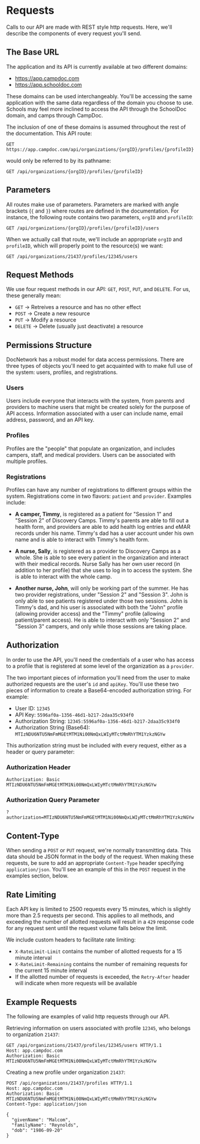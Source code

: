 # Requests

Calls to our API are made with REST style http requests.  Here, we'll describe the components of every request you'll send.

## The Base URL

The application and its API is currently available at two different domains:

- https://app.campdoc.com
- https://app.schooldoc.com

These domains can be used interchangeably.  You'll be accessing the same application with the same data regardless of the domain you choose to use.  Schools may feel more inclined to access the API through the SchoolDoc domain, and camps through CampDoc.

The inclusion of one of these domains is assumed throughout the rest of the documentation.  This API route:

```
GET https://app.campdoc.com/api/organizations/{orgID}/profiles/{profileID}
```

would only be referred to by its pathname:

```
GET /api/organizations/{orgID}/profiles/{profileID}
```

## Parameters

All routes make use of parameters. Parameters are marked with angle brackets (`{` and `}`) where routes are defined in the documentation.  For instance, the following route contains two parameters, `orgID` and `profileID`:

```
GET /api/organizations/{orgID}/profiles/{profileID}/users
```

When we actually call that route, we'll include an appropriate `orgID` and `profileID`, which will properly point to the resource(s) we want:

```
GET /api/organizations/21437/profiles/12345/users
```

## Request Methods

We use four request methods in our API: `GET`, `POST`, `PUT`, and `DELETE`.  For us, these generally mean:

- `GET` &rarr; Retreives a resource and has no other effect
- `POST` &rarr; Create a new resource
- `PUT` &rarr; Modify a resource
- `DELETE` &rarr; Delete (usually just deactivate) a resource

## Permissions Structure

DocNetwork has a robust model for data access permissions.  There are three types of objects you'll need to get acquainted with to make full use of the system: users, profiles, and registrations.

### Users

Users include everyone that interacts with the system, from parents and providers to machine users that might be created solely for the purpose of API access.  Information associated with a user can include name, email address, password, and an API key.

### Profiles

Profiles are the "people" that populate an organization, and includes campers, staff, and medical providers. Users can be associated with multiple profiles.

### Registrations

Profiles can have any number of registrations to different groups within the system. Registrations come in two flavors: `patient` and `provider`.  Examples include:

- **A camper, Timmy**, is registered as a patient for "Session 1" and "Session 2" of Discovery Camps.  Timmy's parents are able to fill out a health form, and providers are able to add health log entries and eMAR records under his name.  Timmy's dad has a user account under his own name and is able to interact with Timmy's health form.

- **A nurse, Sally**, is registered as a provider to Discovery Camps as a whole.  She is able to see every patient in the organization and interact with their medical records.  Nurse Sally has her own user record (in addition to her profile) that she uses to log in to access the system.  She is able to interact with the whole camp.

- **Another nurse, John**, will only be working part of the summer.  He has two provider registrations, under "Session 2" and "Session 3".  John is only able to see patients registered under those two sessions.  John is Timmy's dad, and his user is associated with both the "John" profile (allowing provider access) and the "Timmy" profile (allowing patient/parent access).  He is able to interact with only "Session 2" and "Session 3" campers, and only while those sessions are taking place.

## Authorization

In order to use the API, you'll need the credentials of a user who has access to a profile that is registered at some level of the organization as a `provider`.

The two important pieces of information you'll need from the user to make authorized requests are the user's `id` and `apiKey`.  You'll use these two pieces of information to create a Base64-encoded authorization string.  For example:

- User ID: `12345`
- API Key: `5596af0a-1356-46d1-b217-2daa35c934f0`
- Authorization String: `12345:5596af0a-1356-46d1-b217-2daa35c934f0`
- Authorization String (Base64): `MTIzNDU6NTU5NmFmMGEtMTM1Ni00NmQxLWIyMTctMmRhYTM1YzkzNGYw`

This authorization string must be included with every request, either as a header or query parameter:

### Authorization Header

```
Authorization: Basic MTIzNDU6NTU5NmFmMGEtMTM1Ni00NmQxLWIyMTctMmRhYTM1YzkzNGYw
```

### Authorization Query Parameter

```
?authorization=MTIzNDU6NTU5NmFmMGEtMTM1Ni00NmQxLWIyMTctMmRhYTM1YzkzNGYw
```

## Content-Type

When sending a `POST` or `PUT` request, we're normally transmitting data.  This data should be JSON format in the body of the request.  When making these requests, be sure to add an appropriate `Content-Type` header specifying `application/json`.  You'll see an example of this in the `POST` request in the examples section, below.

## Rate Limiting

Each API key is limited to 2500 requests every 15 minutes, which is slightly more than 2.5 requests per second. This applies to all methods, and exceeding the number of allotted requests will result in a `429` response code for any request sent until the request volume falls below the limit.

We include custom headers to facilitate rate limiting:
- `X-RateLimit-Limit` contains the number of allotted requests for a 15 minute interval
- `X-RateLimit-Remaining` contains the number of remaining requests for the current 15 minute interval
- If the allotted number of requests is exceeded, the `Retry-After` header will indicate when more requests will be available

## Example Requests

The following are examples of valid http requests through our API.

Retrieving information on users associated with profile `12345`, who belongs to organization `21437`:

```
GET /api/organizations/21437/profiles/12345/users HTTP/1.1
Host: app.campdoc.com
Authorization: Basic MTIzNDU6NTU5NmFmMGEtMTM1Ni00NmQxLWIyMTctMmRhYTM1YzkzNGYw
```

Creating a new profile under organization `21437`:

```
POST /api/organizations/21437/profiles HTTP/1.1
Host: app.campdoc.com
Authorization: Basic MTIzNDU6NTU5NmFmMGEtMTM1Ni00NmQxLWIyMTctMmRhYTM1YzkzNGYw
Content-Type: application/json

{
  "givenName": "Malcom",
  "familyName": "Reynolds",
  "dob": "1986-09-20"
}
```
